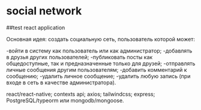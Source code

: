 # social network
##test react application

Основная идея: создать социальную сеть, пользователь которой может:

-войти в систему как пользователь или как администратор;
-добавлять в друзья других пользователей;
-публиковать посты как общедоступные, так и предназначенные только для друзей;
-отправлять личные сообщения другим пользователям;
-добавить комментарий к сообщению;
-удалить личное сообщение;
-удалить любую запись (при входе в сеть в качестве администратора).

react/react-native;
contexts api;
axios;
tailwindcss;
express;
PostgreSQL/typeorm или mongodb/mongoose.
